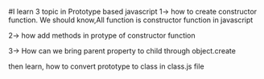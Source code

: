 #I learn 3 topic in Prototype based javascript 
1->  how to create constructor function.
We should know,All function is constructor function in javascript

2-> how add methods in protype of constructor function

3-> How can we bring parent property to child through object.create

then learn,
how to convert prototype to class in class.js file
